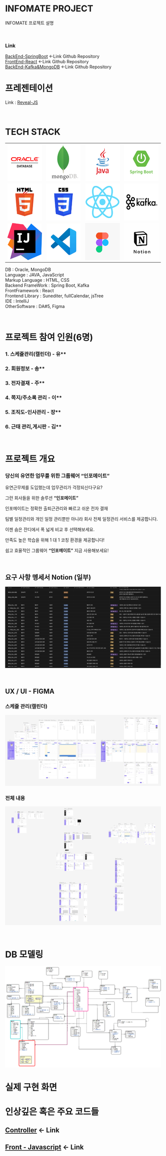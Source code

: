 # INFOMATE PROJECT

INFOMATE 프로젝트 설명

<br>

### Link
[BackEnd-SpringBoot](https://github.com/IMFOMATE/infomate_back) <-Link Github Repository<br/>
[FrontEnd-React]() <-Link Github Repository<br/>
[BackEnd-Kafka&MongoDB](https://github.com/yoosc89/INFOMATE_Kafka_MongoDB) <-Link Github Repository<br/>

# 프레젠테이션
Link : [Reveal-JS](https://yoosc89.github.io/DevStudy/Project/INFOMATE/presentation/)

<br>

# TECH STACK
<table>
   <tr>
      <td><img src="../../Resource/Logo/oracle.jpg" width=120 height=120></td>
      <td><img src="../../Resource/Logo/mongodb.jpg" width=120 height=120></td>
      <td><img src="../../Resource/Logo/java.jpg" width=120 height=120></td>
      <td><img src="../../Resource/Logo/springboot.jpg" width=120 height=120></td>
   </tr>
   <tr>
      <td><img src="../../Resource/Logo/html.jpg" width=120 height=120></td>
      <td><img src="../../Resource/Logo/css.jpg" width=120 height=120></td>
      <td><img src="../../Resource/Logo/react.jpg" width=120 height=120></td>
      <td><img src="../../Resource/Logo/kafka.jpg" width=120 height=120></td>
   </tr>
   <tr>
      <td><img src="../../Resource/Logo/intelij.jpg" width=120 height=120></td>
      <td><img src="../../Resource/Logo/vscode.jpg" width=120 height=120></td>
      <td><img src="../../Resource/Logo/figma.jpg" width=120 height=120></td>
      <td><img src="../../Resource/Logo/notion.jpg" width=120 height=120></td>
   </tr>
</table>

DB : Oracle, MongoDB <br>
Language : JAVA, JavaScript <br>
Markup Language : HTML, CSS <br>
Backend FrameWork : Spring Boot, Kafka <br>
FrontFramework : React <br>
Frontend Library : Sunediter, fullCalendar, jsTree <br>
IDE : IntelliJ <br>
OtherSoftware : DA#5, Figma <br>


<br>

# 프로젝트 참여 인원(6명)
### 1. 스케쥴관리(캘린더) - 유**
### 2. 회원정보 - 송**
### 3. 전자결재 - 주**
### 4. 쪽지/주소록 관리 - 이**
### 5. 조직도-인사관리 - 장**
### 6. 근태 관리,게시판 - 김**

<br>

# 프로젝트 개요
### 당신의 유연한 업무를 위한 그룹웨어 “인포메이트”

유연근무제를 도입했는데 업무관리가 걱정되신다구요?

그런 회사들을 위한 솔루션 **“인포메이트”**

인포메이트는 정확한 출퇴근관리와 빠르고 쉬운 전자 결재 

팀별 일정관리와 개인 일정 관리뿐만 아니라 회사 전체 일정관리 서비스를 제공합니다.

이젠 숨은 잔디에서 폭 넓게 비교 후 선택해보세요.

만족도 높은 학습을 위해 1 대 1 코칭 환경을 제공합니다!

쉽고 효율적인 그룹웨어 **“인포메이트”** 지금 사용해보세요!


<br>


## 요구 사항 멩세서 Notion (일부)
![](./presentation/notion01.jpg)

<br>

## UX / UI - FIGMA

### 스케쥴 관리(캘린더)
![](./presentation/fimga.jpg)

### 전체 내용
![](./presentation/figma_full.jpg)


<br>

# DB 모델링
![](./presentation/DBModel.png)

# 실제 구현 화면


# 인상깊은 혹은 주요 코드들


## [Controller]() <- Link


## [Front - Javascript]() <- Link